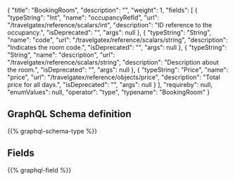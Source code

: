 {
  "title": "BookingRoom",
  "description": "",
  "weight": 1,
  "fields": [
    {
      "typeString": "Int",
      "name": "occupancyRefId",
      "url": "/travelgatex/reference/scalars/int",
      "description": "ID reference to the occupancy.",
      "isDeprecated": "",
      "args": null
    },
    {
      "typeString": "String",
      "name": "code",
      "url": "/travelgatex/reference/scalars/string",
      "description": "Indicates the room code.",
      "isDeprecated": "",
      "args": null
    },
    {
      "typeString": "String",
      "name": "description",
      "url": "/travelgatex/reference/scalars/string",
      "description": "Description about the room.",
      "isDeprecated": "",
      "args": null
    },
    {
      "typeString": "Price",
      "name": "price",
      "url": "/travelgatex/reference/objects/price",
      "description": "Total price for all days.",
      "isDeprecated": "",
      "args": null
    }
  ],
  "requireby": null,
  "enumValues": null,
  "operator": "type",
  "typename": "BookingRoom"
}
## GraphQL Schema definition

{{% graphql-schema-type %}}

## Fields

{{% graphql-field %}}
